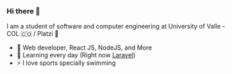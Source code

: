 ### Hi there 👋
I am a student of software and computer engineering at University of Valle - COL 🇨🇴 / Platzi 🚀

- 👾 Web developer, React JS, NodeJS, and More
- 🌱 Learning every day (Right now [Laravel](https://laravel.com/))
- ⚡ I love sports specially swimming

<!--
**camilojm27/camilojm27** is a ✨ _special_ ✨ repository because its `README.md` (this file) appears on your GitHub profile.

Here are some ideas to get you started:

- 🔭 I’m currently working on ...
- 🌱 I’m currently learning ...
- 👯 I’m looking to collaborate on ...
- 🤔 I’m looking for help with ...
- 💬 Ask me about ...
- 📫 How to reach me: ...
- 😄 Pronouns: ...
- ⚡ Fun fact: ...
-->
